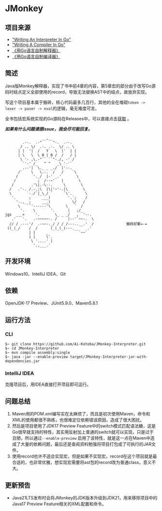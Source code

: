 # JMonkey

## 项目来源

- ["Writing An Interpreter In Go"](https://interpreterbook.com/)
- ["Writing A Compiler In Go"](https://compilerbook.com/)
- [《用Go语言自制解释器》](https://m.ituring.com.cn/book/2883)
- [《用Go语言自制编译器》](https://m.ituring.com.cn/book/2882)

## 简述

Java版Monkey解释器，实现了书中前4章的内容，第5章宏的部分由于改写Go源码时结点定义全部使用的record，导致无法替换AST中的结点，故放弃实现。

写这个项目基本属于搬砖，核心代码最多几百行，其他的全在堆砌`token -> lexer -> paser -> eval`的逻辑，毫无难度可言。

全书包括宏系统实现的Go源码在Releases中，可以直接点击[获取](https://github.com/Ai-Kotoba/JMonkey/releases/download/0.9/book-code-Go.zip)
。

***如果有什么问题请提issue，我会尽可能回复。***

```
                 __,__
        .--.  .-"     "-.  .--.
       / .. \/  .-. .-.  \/ .. \
      | |  '|  /   Y   \  |'  | |
      | \   \  \ 0 | 0 /  /   / |
       \ '- ,\.-"`` ``"-./, -' /
        `'-' /_   ^ ^   _\ '-'`
        .--'|  \._ _ _./  |'--. 
      /`    \   \.-.  /   /    `\
     /       '._/  |-' _.'       \
    /          ;  /--~'   |       \
   /        .'\|.-\--.     \       \
  /   .'-. /.-.;\  |\|'~'-.|\       \
  \       `-./`|_\_/ `     `\'.      \
   '.      ;     ___)        '.`;    /
     '-.,_ ;     ___)          \/   /
      \   ``'------'\       \   `  /
       '.    \       '.      |   ;/_
jgs  ___>     '.       \_ _ _/   ,  '--.
   .'   '.   .-~~~~~-. /     |--'`~~-.  \
  // / .---'/  .-~~-._/ / / /---..__.'  /				搬砖好累=-=
 ((_(_/    /  /      (_(_(_(---.__    .'
           | |     _              `~~`
           | |     \'.
            \ '....' |
             '.,___.'
```

## 开发环境

Windows10、IntelliJ IDEA、Git

## 依赖

OpenJDK-17 Preview、JUnit5.9.0、Maven5.8.1

## 运行方法

### CLI

```shell
$~ git clone https://github.com/Ai-Kotoba/JMonkey-Interpreter.git
$~ cd JMonkey-Interpreter
$~ mvn compile assembly:single 
$~ java -jar --enable-preview target/JMonkey-Interpreter-jar-with-dependencies.jar
```

### IntelliJ IDEA

克隆项目后，用IDEA直接打开项目即可运行。

## 问题总结

1. Maven用的POM.xml编写实在太麻烦了，而且是初次使用Maven，命令和XML的使用都很不熟练，也很难定位依赖错误原因，造成了很大困扰。
2. 然后是项目使用了JDK17 Preview
   Feature中的switch模式匹配语法糖，这是Go很早就支持的特性，其实用反射加上普通的switch就可以实现，只是过于丑陋，所以通过`--enable-preview`
   启用了该特性，就是这一点在Maven中造成了大量的依赖问题，最后还是查阅资料勉强将项目打包成了可执行的JAR文件。
3. 使用record也许不适合实现宏，但是如果不实现宏，record在这个项目就是最合适的，也非常优雅，想实现宏需要将ast包的record改为普通class，意义不大。

## 更新预告

- Java21LTS发布时会将JMonkey的JDK版本升级到JDK21，用来移除项目中的Java17 Preview Feature相关的XML配置和命令。
